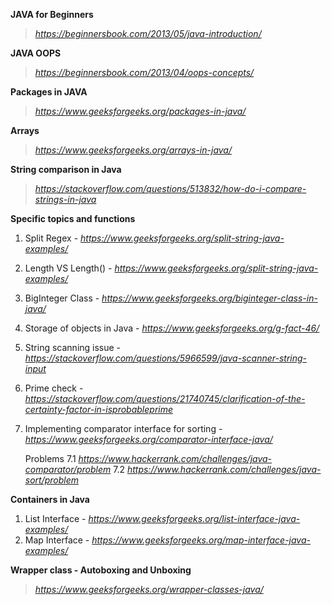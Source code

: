 **JAVA for Beginners**
> *https://beginnersbook.com/2013/05/java-introduction/*

**JAVA OOPS**
> *https://beginnersbook.com/2013/04/oops-concepts/*

**Packages in JAVA**
> *https://www.geeksforgeeks.org/packages-in-java/*

**Arrays**
> *https://www.geeksforgeeks.org/arrays-in-java/*

**String comparison in Java**
> *https://stackoverflow.com/questions/513832/how-do-i-compare-strings-in-java*

**Specific topics and functions**
1. Split Regex - *https://www.geeksforgeeks.org/split-string-java-examples/*
2. Length VS Length() - *https://www.geeksforgeeks.org/split-string-java-examples/*
3. BigInteger Class - *https://www.geeksforgeeks.org/biginteger-class-in-java/*
4. Storage of objects in Java - *https://www.geeksforgeeks.org/g-fact-46/*
5. String scanning issue - *https://stackoverflow.com/questions/5966599/java-scanner-string-input*
6. Prime check - *https://stackoverflow.com/questions/21740745/clarification-of-the-certainty-factor-in-isprobableprime*
7. Implementing comparator interface for sorting - *https://www.geeksforgeeks.org/comparator-interface-java/*
      
      Problems
      7.1 *https://www.hackerrank.com/challenges/java-comparator/problem*
      7.2 *https://www.hackerrank.com/challenges/java-sort/problem*

**Containers in Java**
1. List Interface - *https://www.geeksforgeeks.org/list-interface-java-examples/*
2. Map Interface - *https://www.geeksforgeeks.org/map-interface-java-examples/*

**Wrapper class - Autoboxing and Unboxing**
> *https://www.geeksforgeeks.org/wrapper-classes-java/*
